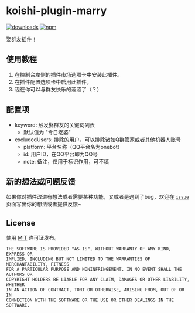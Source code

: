 # koishi-plugin-marry

[![downloads](https://img.shields.io/npm/dm/koishi-plugin-marry?style=flat-square)](https://www.npmjs.com/package/koishi-plugin-marry)
[![npm](https://img.shields.io/npm/v/koishi-plugin-marry?style=flat-square)](https://www.npmjs.com/package/koishi-plugin-marry)

娶群友插件！

## 使用教程

1. 在控制台左侧的插件市场选项卡中安装此插件。
2. 在插件配置选项卡中启用此插件。
3. 现在你可以与群友快乐的涩涩了（？）

## 配置项

- keyword: 触发娶群友的关键词列表
  - 默认值为 "今日老婆"
- excludedUsers: 排除的用户，可以排除诸如Q群管家或者其他机器人账号
  - platform: 平台名称（QQ平台名为onebot）
  - id: 用户ID，在QQ平台即为QQ号
  - note: 备注，仅用于标识作用，可不填

## 新的想法或问题反馈
如果你对插件改进有想法或者需要某种功能，又或者是遇到了bug，欢迎在 [`issue`](https://github.com/koishijs/koishi-plugin-marry/issues/new/choose) 页面写出你的想法或者提供反馈~

## License

使用 [MIT](./LICENSE) 许可证发布。

```
THE SOFTWARE IS PROVIDED "AS IS", WITHOUT WARRANTY OF ANY KIND, EXPRESS OR
IMPLIED, INCLUDING BUT NOT LIMITED TO THE WARRANTIES OF MERCHANTABILITY, FITNESS
FOR A PARTICULAR PURPOSE AND NONINFRINGEMENT. IN NO EVENT SHALL THE AUTHORS OR
COPYRIGHT HOLDERS BE LIABLE FOR ANY CLAIM, DAMAGES OR OTHER LIABILITY, WHETHER
IN AN ACTION OF CONTRACT, TORT OR OTHERWISE, ARISING FROM, OUT OF OR IN
CONNECTION WITH THE SOFTWARE OR THE USE OR OTHER DEALINGS IN THE SOFTWARE.
```

